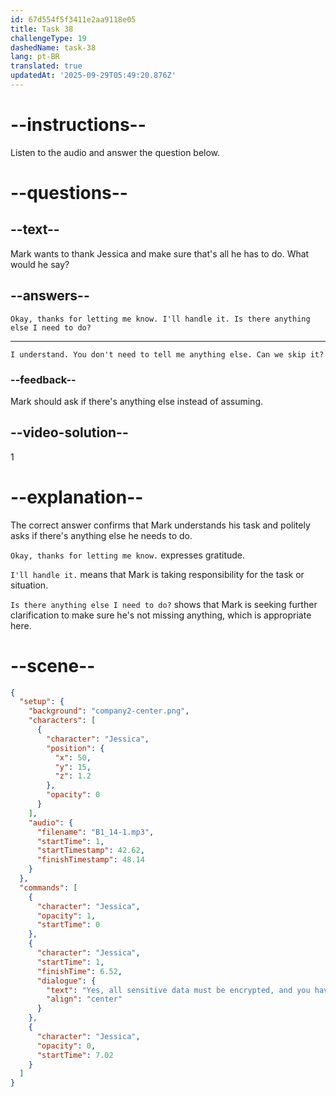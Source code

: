 ```yaml
---
id: 67d554f5f3411e2aa9118e05
title: Task 38
challengeType: 19
dashedName: task-38
lang: pt-BR
translated: true
updatedAt: '2025-09-29T05:49:20.876Z'
---
```


<!-- SPEAKING -->

# --instructions--

Listen to the audio and answer the question below.

# --questions--

## --text--

Mark wants to thank Jessica and make sure that's all he has to do. What would he say?

## --answers--

`Okay, thanks for letting me know. I'll handle it. Is there anything else I need to do?`

---

`I understand. You don't need to tell me anything else. Can we skip it?`

### --feedback--

Mark should ask if there's anything else instead of assuming.

## --video-solution--

1

# --explanation--

The correct answer confirms that Mark understands his task and politely asks if there's anything else he needs to do.

`Okay, thanks for letting me know.` expresses gratitude.

`I'll handle it.` means that Mark is taking responsibility for the task or situation.

`Is there anything else I need to do?` shows that Mark is seeking further clarification to make sure he's not missing anything, which is appropriate here.

# --scene--

```json
{
  "setup": {
    "background": "company2-center.png",
    "characters": [
      {
        "character": "Jessica",
        "position": {
          "x": 50,
          "y": 15,
          "z": 1.2
        },
        "opacity": 0
      }
    ],
    "audio": {
      "filename": "B1_14-1.mp3",
      "startTime": 1,
      "startTimestamp": 42.62,
      "finishTimestamp": 48.14
    }
  },
  "commands": [
    {
      "character": "Jessica",
      "opacity": 1,
      "startTime": 0
    },
    {
      "character": "Jessica",
      "startTime": 1,
      "finishTime": 6.52,
      "dialogue": {
        "text": "Yes, all sensitive data must be encrypted, and you have to ensure that the encryption keys are stored securely.",
        "align": "center"
      }
    },
    {
      "character": "Jessica",
      "opacity": 0,
      "startTime": 7.02
    }
  ]
}
```
